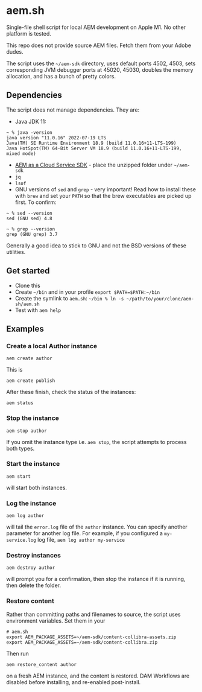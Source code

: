 # aem.sh

Single-file shell script for local AEM development on Apple M1. No other platform is tested.

This repo does not provide source AEM files. Fetch them from your Adobe dudes.

The script uses the `~/aem-sdk` directory, uses default ports 4502, 4503, sets corresponding JVM debugger ports at 45020, 45030, doubles the memory allocation, and has a bunch of pretty colors.


## Dependencies

The script does not manage dependencies. They are:

* Java JDK 11:
```
~ % java -version
java version "11.0.16" 2022-07-19 LTS
Java(TM) SE Runtime Environment 18.9 (build 11.0.16+11-LTS-199)
Java HotSpot(TM) 64-Bit Server VM 18.9 (build 11.0.16+11-LTS-199, mixed mode)
```
* [AEM as a Cloud Service SDK](https://experienceleague.adobe.com/docs/experience-manager-cloud-service/content/implementing/developing/aem-as-a-cloud-service-sdk.html?lang=en) - place the unzipped folder under `~/aem-sdk`
* `jq`
* `lsof`
* GNU versions of `sed` and `grep` - very important! Read how to install these with `brew` and set your `PATH` so that the brew executables are picked up first. To confirm:
```
~ % sed --version
sed (GNU sed) 4.8

~ % grep --version
grep (GNU grep) 3.7
```

Generally a good idea to stick to GNU and not the BSD versions of these utilities.


## Get started

* Clone this
* Create `~/bin` and in your profile `export $PATH=$PATH:~/bin`
* Create the symlink to `aem.sh`: `~/bin % ln -s ~/path/to/your/clone/aem-sh/aem.sh`
* Test with `aem help`

## Examples

### Create a local Author instance

```
aem create author
```

This is 

```
aem create publish
```

After these finish, check the status of the instances:


```
aem status
```

### Stop the instance

```
aem stop author
```

If you omit the instance type i.e. `aem stop`, the script attempts to process both types.

### Start the instance

```
aem start
```

will start both instances.

### Log the instance

```
aem log author
```

will tail the `error.log` file of the `author` instance. You can specify another parameter for another log file. For example, if you configured a `my-service.log` log file, `aem log author my-service`


### Destroy instances

```
aem destroy author
```

will prompt you for a confirmation, then stop the instance if it is running, then delete the folder.

### Restore content

Rather than committing paths and filenames to source, the script uses environment variables. Set them in your

```
# aem.sh
export AEM_PACKAGE_ASSETS=~/aem-sdk/content-collibra-assets.zip
export AEM_PACKAGE_ASSETS=~/aem-sdk/content-collibra.zip
```

Then run

```
aem restore_content author
```

on a fresh AEM instance, and the content is restored. DAM Workflows are disabled before installing, and re-enabled post-install.